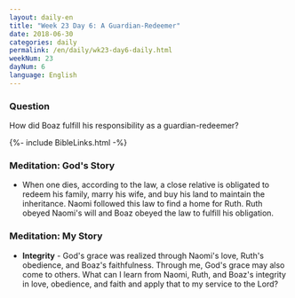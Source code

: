 ```yaml
---
layout: daily-en
title: "Week 23 Day 6: A Guardian-Redeemer"
date: 2018-06-30
categories: daily
permalink: /en/daily/wk23-day6-daily.html
weekNum: 23
dayNum: 6
language: English
---
```

### Question    
How did Boaz fulfill his responsibility as a guardian-redeemer?

{%- include BibleLinks.html -%}

### Meditation: God's Story  
+ When one dies, according to the law, a close relative is obligated to redeem his family, marry his wife, and buy his land to maintain the inheritance. Naomi followed this law to find a home for Ruth. Ruth obeyed Naomi's will and Boaz obeyed the law to fulfill his obligation.

### Meditation: My Story  
+ **Integrity** - God's grace was realized through Naomi's love, Ruth's obedience, and Boaz's faithfulness. Through me, God's grace may also come to others. What can I learn from Naomi, Ruth, and Boaz's integrity in love, obedience, and faith and apply that to my service to the Lord?

